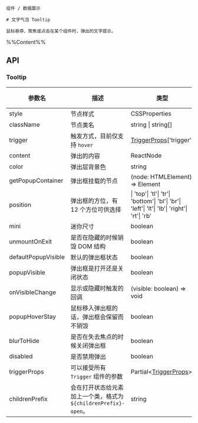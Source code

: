`````
组件 / 数据展示

# 文字气泡 Tooltip

鼠标悬停、聚焦或点击在某个组件时，弹出的文字提示。
`````

%%Content%%

## API

### Tooltip

|参数名|描述|类型|默认值|版本|
|---|---|---|---|---|
|style|节点样式|CSSProperties |`-`|-|
|className|节点类名|string \| string[] |`-`|-|
|trigger|触发方式，目前仅支持 `hover`|[TriggerProps](trigger#trigger)['trigger'] |`hover`|-|
|content|弹出的内容|ReactNode |`-`|-|
|color|弹出层背景色|string |`-`|2.22.0|
|getPopupContainer|弹出框挂载的节点|(node: HTMLElement) => Element |`-`|-|
|position|弹出框的方位，有 12 个方位可供选择|\| 'top'\| 'tl'\| 'tr'\| 'bottom'\| 'bl'\| 'br'\| 'left'\| 'lt'\| 'lb'\| 'right'\| 'rt'\| 'rb' |`top`|-|
|mini|迷你尺寸|boolean |`-`|-|
|unmountOnExit|是否在隐藏的时候销毁 DOM 结构|boolean |`true`|-|
|defaultPopupVisible|默认的弹出框状态|boolean |`-`|-|
|popupVisible|弹出框是打开还是关闭状态|boolean |`-`|-|
|onVisibleChange|显示或隐藏时触发的回调|(visible: boolean) => void |`-`|-|
|popupHoverStay|鼠标移入弹出框的话，弹出框会保留而不销毁|boolean |`true`|-|
|blurToHide|是否在失去焦点的时候关闭弹出框|boolean |`true`|-|
|disabled|是否禁用弹出|boolean |`-`|-|
|triggerProps|可以接受所有 `Trigger` 组件的参数|Partial&lt;[TriggerProps](trigger#trigger)&gt; |`-`|-|
|childrenPrefix|会在打开状态给元素加上一个类，格式为 `${childrenPrefix}-open`。|string |`-`|-|
